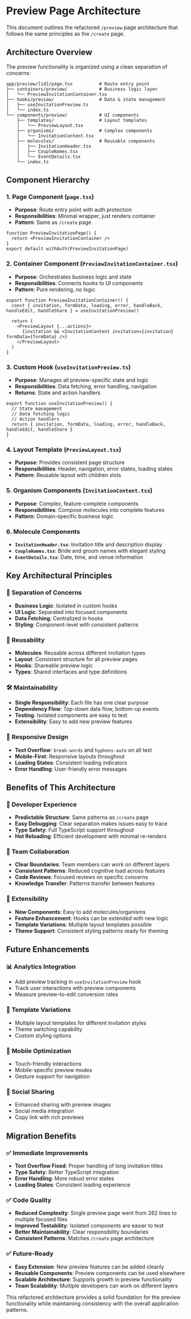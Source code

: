 # Preview Page Architecture

This document outlines the refactored `/preview` page architecture that follows the same principles as the `/create` page.

## Architecture Overview

The preview functionality is organized using a clean separation of concerns:

```
app/preview/[id]/page.tsx          # Route entry point
├── containers/preview/            # Business logic layer
│   └── PreviewInvitationContainer.tsx
├── hooks/preview/                 # Data & state management
│   ├── useInvitationPreview.ts
│   └── index.ts
└── components/preview/            # UI components
    ├── templates/                 # Layout templates
    │   └── PreviewLayout.tsx
    ├── organisms/                 # Complex components
    │   └── InvitationContent.tsx
    ├── molecules/                 # Reusable components
    │   ├── InvitationHeader.tsx
    │   ├── CoupleNames.tsx
    │   └── EventDetails.tsx
    └── index.ts
```

## Component Hierarchy

### 1. **Page Component** (`page.tsx`)
- **Purpose**: Route entry point with auth protection
- **Responsibilities**: Minimal wrapper, just renders container
- **Pattern**: Same as `/create` page

```tsx
function PreviewInvitationPage() {
  return <PreviewInvitationContainer />
}
export default withAuth(PreviewInvitationPage)
```

### 2. **Container Component** (`PreviewInvitationContainer.tsx`)
- **Purpose**: Orchestrates business logic and state
- **Responsibilities**: Connects hooks to UI components
- **Pattern**: Pure rendering, no logic

```tsx
export function PreviewInvitationContainer() {
  const { invitation, formData, loading, error, handleBack, handleEdit, handleShare } = useInvitationPreview()
  
  return (
    <PreviewLayout {...actions}>
      {invitation && <InvitationContent invitation={invitation} formData={formData} />}
    </PreviewLayout>
  )
}
```

### 3. **Custom Hook** (`useInvitationPreview.ts`)
- **Purpose**: Manages all preview-specific state and logic
- **Responsibilities**: Data fetching, error handling, navigation
- **Returns**: State and action handlers

```tsx
export function useInvitationPreview() {
  // State management
  // Data fetching logic
  // Action handlers
  return { invitation, formData, loading, error, handleBack, handleEdit, handleShare }
}
```

### 4. **Layout Template** (`PreviewLayout.tsx`)
- **Purpose**: Provides consistent page structure
- **Responsibilities**: Header, navigation, error states, loading states
- **Pattern**: Reusable layout with children slots

### 5. **Organism Components** (`InvitationContent.tsx`)
- **Purpose**: Complex, feature-complete components
- **Responsibilities**: Compose molecules into complete features
- **Pattern**: Domain-specific business logic

### 6. **Molecule Components**
- **`InvitationHeader.tsx`**: Invitation title and description display
- **`CoupleNames.tsx`**: Bride and groom names with elegant styling
- **`EventDetails.tsx`**: Date, time, and venue information

## Key Architectural Principles

### 🎯 **Separation of Concerns**
- **Business Logic**: Isolated in custom hooks
- **UI Logic**: Separated into focused components
- **Data Fetching**: Centralized in hooks
- **Styling**: Component-level with consistent patterns

### 🔄 **Reusability**
- **Molecules**: Reusable across different invitation types
- **Layout**: Consistent structure for all preview pages
- **Hooks**: Shareable preview logic
- **Types**: Shared interfaces and type definitions

### 🛠️ **Maintainability**
- **Single Responsibility**: Each file has one clear purpose
- **Dependency Flow**: Top-down data flow, bottom-up events
- **Testing**: Isolated components are easy to test
- **Extensibility**: Easy to add new preview features

### 📱 **Responsive Design**
- **Text Overflow**: `break-words` and `hyphens-auto` on all text
- **Mobile-First**: Responsive layouts throughout
- **Loading States**: Consistent loading indicators
- **Error Handling**: User-friendly error messages

## Benefits of This Architecture

### 🚀 **Developer Experience**
- **Predictable Structure**: Same patterns as `/create` page
- **Easy Debugging**: Clear separation makes issues easy to trace
- **Type Safety**: Full TypeScript support throughout
- **Hot Reloading**: Efficient development with minimal re-renders

### 👥 **Team Collaboration**
- **Clear Boundaries**: Team members can work on different layers
- **Consistent Patterns**: Reduced cognitive load across features
- **Code Reviews**: Focused reviews on specific concerns
- **Knowledge Transfer**: Patterns transfer between features

### 🔧 **Extensibility**
- **New Components**: Easy to add molecules/organisms
- **Feature Enhancement**: Hooks can be extended with new logic
- **Template Variations**: Multiple layout templates possible
- **Theme Support**: Consistent styling patterns ready for theming

## Future Enhancements

### 📊 **Analytics Integration**
- Add preview tracking in `useInvitationPreview` hook
- Track user interactions with preview components
- Measure preview-to-edit conversion rates

### 🎨 **Template Variations**
- Multiple layout templates for different invitation styles
- Theme switching capability
- Custom styling options

### 📱 **Mobile Optimization**
- Touch-friendly interactions
- Mobile-specific preview modes
- Gesture support for navigation

### 🔗 **Social Sharing**
- Enhanced sharing with preview images
- Social media integration
- Copy link with rich previews

## Migration Benefits

### ✅ **Immediate Improvements**
- **Text Overflow Fixed**: Proper handling of long invitation titles
- **Type Safety**: Better TypeScript integration
- **Error Handling**: More robust error states
- **Loading States**: Consistent loading experience

### ✅ **Code Quality**
- **Reduced Complexity**: Single preview page went from 262 lines to multiple focused files
- **Improved Testability**: Isolated components are easier to test
- **Better Maintainability**: Clear responsibility boundaries
- **Consistent Patterns**: Matches `/create` page architecture

### ✅ **Future-Ready**
- **Easy Extension**: New preview features can be added cleanly
- **Reusable Components**: Preview components can be used elsewhere
- **Scalable Architecture**: Supports growth in preview functionality
- **Team Scalability**: Multiple developers can work on different layers

This refactored architecture provides a solid foundation for the preview functionality while maintaining consistency with the overall application patterns.
